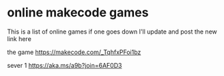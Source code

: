 # online makecode games

This is a list of online games if one goes down I'll update and post the new link here 

the game
https://makecode.com/_TqhfxPFoi1bz

sever 1
https://aka.ms/a9b?join=6AF0D3

